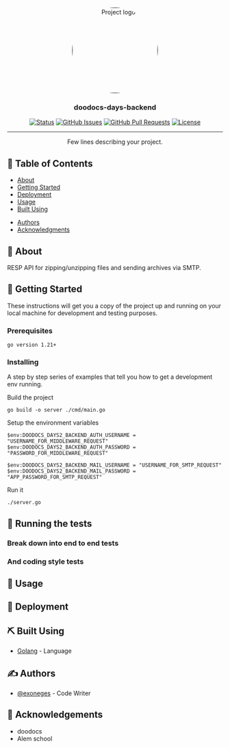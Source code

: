 <p align="center">
  <a href="" rel="noopener">
 <img width=200px height=200px style="border-radius:50%" src="https://kappa.lol/wfFBr" alt="Project logo"></a>
</p>

<h3 align="center">doodocs-days-backend</h3>

<div align="center">

[![Status](https://img.shields.io/badge/status-active-success.svg)]()
[![GitHub Issues](https://img.shields.io/github/issues/exoneges/doodocs-days-backend.svg)](https://github.com/exoneges/doodocs-days-backend/issues)
[![GitHub Pull Requests](https://img.shields.io/github/issues-pr/exoneges/doodocs-days-backend.svg)](https://github.com/exoneges/doodocs-days-backend/pulls)
[![License](https://img.shields.io/badge/license-MIT-blue.svg)](/LICENSE)

</div>

---

<p align="center"> Few lines describing your project.
    <br> 
</p>

## 📝 Table of Contents

- [About](#about)
- [Getting Started](#getting_started)
- [Deployment](#deployment)
- [Usage](#usage)
- [Built Using](#built_using)
<!-- - [TODO](../TODO.md) -->
<!-- - [Contributing](../CONTRIBUTING.md) -->
- [Authors](#authors)
- [Acknowledgments](#acknowledgement)

## 🧐 About <a name = "about"></a>

RESP API for zipping/unzipping files and sending archives via SMTP.

## 🏁 Getting Started <a name = "getting_started"></a>

These instructions will get you a copy of the project up and running on your local machine for development and testing purposes. 
<!-- See [deployment](#deployment) for notes on how to deploy the project on a live system. -->

### Prerequisites

```
go version 1.21+
```

### Installing

A step by step series of examples that tell you how to get a development env running.

Build the project
```
go build -o server ./cmd/main.go
```
Setup the environment variables
```
$env:DOODOCS_DAYS2_BACKEND_AUTH_USERNAME = "USERNAME_FOR_MIDDLEWARE_REQUEST"
$env:DOODOCS_DAYS2_BACKEND_AUTH_PASSWORD = "PASSWORD_FOR_MIDDLEWARE_REQUEST"

$env:DOODOCS_DAYS2_BACKEND_MAIL_USERNAME = "USERNAME_FOR_SMTP_REQUEST"
$env:DOODOCS_DAYS2_BACKEND_MAIL_PASSWORD = "APP_PASSWORD_FOR_SMTP_REQUEST"
```

Run it
```
./server.go
```


## 🔧 Running the tests <a name = "tests"></a>

<!-- Explain how to run the automated tests for this system. -->

### Break down into end to end tests

<!--
Explain what these tests test and why

```
Give an example
```
-->

### And coding style tests

<!---
Explain what these tests test and why

```
Give an example
```
-->

## 🎈 Usage <a name="usage"></a>


<!-- Add notes about how to use the system. -->


## 🚀 Deployment <a name = "deployment"></a>

<!-- Add additional notes about how to deploy this on a live system. -->

## ⛏️ Built Using <a name = "built_using"></a>

- [Golang](https://go.dev/) - Language

<!-- - [MongoDB](https://www.mongodb.com/) - Database
- [Express](https://expressjs.com/) - Server Framework
- [VueJs](https://vuejs.org/) - Web Framework
- [NodeJs](https://nodejs.org/en/) - Server Environment -->

## ✍️ Authors <a name = "authors"></a>

- [@exoneges](https://github.com/exoneges) - Code Writer

<!-- See also the list of [contributors](https://github.com/kylelobo/ -->

## 🎉 Acknowledgements <a name = "acknowledgement"></a>

- doodocs
- Alem school
